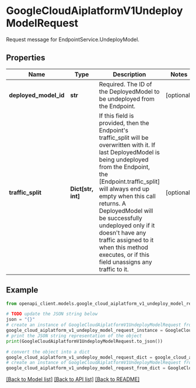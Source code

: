# GoogleCloudAiplatformV1UndeployModelRequest

Request message for EndpointService.UndeployModel.

## Properties

Name | Type | Description | Notes
------------ | ------------- | ------------- | -------------
**deployed_model_id** | **str** | Required. The ID of the DeployedModel to be undeployed from the Endpoint. | [optional] 
**traffic_split** | **Dict[str, int]** | If this field is provided, then the Endpoint&#39;s traffic_split will be overwritten with it. If last DeployedModel is being undeployed from the Endpoint, the [Endpoint.traffic_split] will always end up empty when this call returns. A DeployedModel will be successfully undeployed only if it doesn&#39;t have any traffic assigned to it when this method executes, or if this field unassigns any traffic to it. | [optional] 

## Example

```python
from openapi_client.models.google_cloud_aiplatform_v1_undeploy_model_request import GoogleCloudAiplatformV1UndeployModelRequest

# TODO update the JSON string below
json = "{}"
# create an instance of GoogleCloudAiplatformV1UndeployModelRequest from a JSON string
google_cloud_aiplatform_v1_undeploy_model_request_instance = GoogleCloudAiplatformV1UndeployModelRequest.from_json(json)
# print the JSON string representation of the object
print(GoogleCloudAiplatformV1UndeployModelRequest.to_json())

# convert the object into a dict
google_cloud_aiplatform_v1_undeploy_model_request_dict = google_cloud_aiplatform_v1_undeploy_model_request_instance.to_dict()
# create an instance of GoogleCloudAiplatformV1UndeployModelRequest from a dict
google_cloud_aiplatform_v1_undeploy_model_request_from_dict = GoogleCloudAiplatformV1UndeployModelRequest.from_dict(google_cloud_aiplatform_v1_undeploy_model_request_dict)
```
[[Back to Model list]](../README.md#documentation-for-models) [[Back to API list]](../README.md#documentation-for-api-endpoints) [[Back to README]](../README.md)


